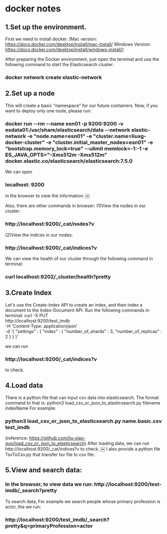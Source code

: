 # docker notes

## 1.Set up the environment.
First we need to install docker.
(Mac version:
https://docs.docker.com/desktop/install/mac-install/
Windows Version:
https://docs.docker.com/desktop/install/windows-install/)

After preparing the Docker environment, just open the terminal and use the following command to start the Elasticsearch cluster:
### docker network create elastic-network


## 2.Set up a node
This will create a basic "namespace" for our future containers.
Now, if you want to deploy only one node, please run:

### docker run --rm --name esn01 -p 9200:9200 -v esdata01:/usr/share/elasticsearch/data --network elastic-network -e "node.name=esn01" -e "cluster.name=liuxg-docker-cluster" -e "cluster.initial_master_nodes=esn01" -e "bootstrap.memory_lock=true" --ulimit memlock=-1:-1 -e ES_JAVA_OPTS="-Xms512m -Xmx512m" docker.elastic.co/elasticsearch/elasticsearch:7.5.0


We can open 
### localhost: 9200 
in the browser to view the information:
￼

Also, there are other commands in browser:
(1)View the nodes in our cluster:
### http://localhost:9200/_cat/nodes?v
(2)View the indices in our nodes:
### http://localhost:9200/_cat/indices?v

We can view the health of our cluster through the following command in terminal:
### curl localhost:9202/_cluster/health?pretty

## 3.Create Index
Let's use the Create-Index API to create an index, and then index a document to the Index-Document API. Run the following commands in terminal:
curl -X PUT \
  http://localhost:9200/test_imdb \
  -H 'Content-Type: application/json' \
  -d '{
    "settings" : {
        "index" : {
            "number_of_shards" : 3, 
            "number_of_replicas" : 2 
        }
    }
}'

we can run 
### http://localhost:9200/_cat/indices?v 
to check.


## 4.Load data
There is a python file that can input csv data into elasticsearch. The format command to that is:
python3 load_csv_or_json_to_elasticsearch.py filename indexName
For example:
### python3 load_csv_or_json_to_elasticsearch.py name.basic.csv test_imdb
(reference:  https://github.com/liu-xiao-guo/load_csv_or_json_to_elasticsearch)
After loading data, we can run http://localhost:9200/_cat/indices?v to check.
￼
I also provide a python file TsvToCsv.py that transfer tsv file to csv file.


## 5.View  and  search data:
### In the browser, to view data we run: http://localhost:9200/test-imdb/_search?pretty
To search data, For example  we search people whose primary  profession is actor, the we run:
### http://localhost:9200/test_imdb/_search?pretty&q=primaryProfession=actor
